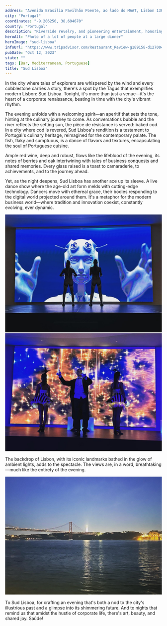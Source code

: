 ```yaml
---
address: "Avenida Brasilia Pavilhão Poente, ao lado do MAAT, Lisbon 1300-598 Portugal"
city: "Portugal"
coordinates: "-9.206250, 38.694670"
country: "Portugal"
description: "Riverside revelry, and pioneering entertainment, honoring tradition while embracing the future"
heroAlt: "Photo of a lot of people at a large dinner"
heroImage: "sud-lisboa"
infoUrl: "https://www.tripadvisor.com/Restaurant_Review-g189158-d12700473-Reviews-SUD_Lisboa-Lisbon_Lisbon_District_Central_Portugal.html"
pubDate: "Oct 12, 2023"
state: ""
tags: [Bar, Mediterranean, Portuguese]
title: "Sud Lisboa"
---
```


In the city where tales of explorers are whispered by the wind and every cobblestone carries a story, there's a spot by the Tagus that exemplifies modern Lisbon: Sud Lisboa. Tonight, it's more than just a venue—it's the heart of a corporate renaissance, beating in time with the city's vibrant rhythm.

The evening unfolds with a welcoming spirit—an aperitif that sets the tone, hinting at the culinary journey to come. As conversations bubble and the river reflects the setting sun, the pièce de résistance is served: baked cod. In a city where cod is revered, Sud Lisboa's rendition is a testament to Portugal's culinary heritage, reimagined for the contemporary palate. The fish, flaky and sumptuous, is a dance of flavors and textures, encapsulating the soul of Portuguese cuisine.

Ample red wine, deep and robust, flows like the lifeblood of the evening, its notes of berries and oak intertwining with tales of business conquests and shared memories. Every glass raised is a toast to camaraderie, to achievements, and to the journey ahead.

Yet, as the night deepens, Sud Lisboa has another ace up its sleeve. A live dance show where the age-old art form melds with cutting-edge technology. Dancers move with ethereal grace, their bodies responding to the digital world projected around them. It's a metaphor for the modern business world—where tradition and innovation coexist, constantly evolving, ever dynamic.

![Photo of two dancers and a futuristic background](/public/sud-lisboa-performance.jpg)
![Photo of performers and a glittery background](/public/sud-lisboa-performance-two.jpg)

The backdrop of Lisbon, with its iconic landmarks bathed in the glow of ambient lights, adds to the spectacle. The views are, in a word, breathtaking—much like the entirety of the evening.

![Photo of performers and a glittery background](/public/sud-lisboa-view.jpg)

To Sud Lisboa, for crafting an evening that's both a nod to the city's illustrious past and a glimpse into its shimmering future. And to nights that remind us that amidst the hustle of corporate life, there's art, beauty, and shared joy. Saúde!
